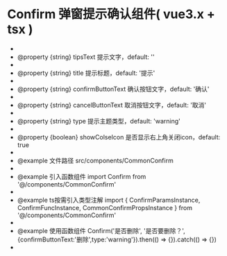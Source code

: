# Confirm 弹窗提示确认组件( vue3.x + tsx )
 *
 * @property {string} tipsText 提示文字，default: ''
 *
 * @property {string} title 提示标题，default: '提示'
 *
 * @property {string} confirmButtonText 确认按钮文字，default: '确认'
 *
 * @property {string} cancelButtonText 取消按钮文字，default: '取消'
 *
 * @property {string} type 提示主题类型，default: 'warning'
 *
 * @property {boolean} showColseIcon 是否显示右上角关闭icon，default: true
 *
 * @example 文件路径 src/components/CommonConfirm
 *
 * @example 引入函数组件 import Confirm from '@/components/CommonConfirm'
 *
 * @example ts按需引入类型注解 import { ConfirmParamsInstance, ConfirmFuncInstance, CommonConfirmPropsInstance } from '@/components/CommonConfirm'
 *
 * @example 使用函数组件 Confirm('是否删除', '是否要删除？',{confirmButtonText:'删除',type:'warning'}).then(() => {}).catch(() => {})
 *
